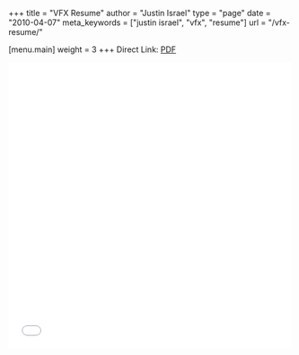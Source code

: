 +++
title = "VFX Resume"
author = "Justin Israel"
type = "page"
date = "2010-04-07"
meta_keywords = ["justin israel", "vfx", "resume"]
url = "/vfx-resume/"

[menu.main]
	weight = 3
+++
Direct Link: <a href="/public/Resume_ji.pdf" target="_blank">PDF</a>

<div style='position: relative; padding-bottom: 101%; height: 0; overflow: hidden;'>
<iframe id='iframe' src='/public/Resume_ji.pdf#view=fit' scrolling='auto' frameborder='0' style='width:100%; height:100%; position: absolute; top:0; left:0;' ></iframe>
</div>
